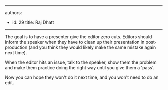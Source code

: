 

---
authors:
  - id: 29
    title: Raj Dhatt
---




<span class='intro'> <p class="ssw15-rteElement-P">The goal is to have a presenter give the editor zero cuts. Editors should inform the speaker when they have to clean up their presentation in post-production (and you think they would likely make the same mistake again next time).<br></p> </span>

<p class="ssw15-rteElement-P">​​When the editor hits an issue, talk to the speaker, show them the problem and make them practice doing the right way until you give them a 'pass'.</p><p class="ssw15-rteElement-P">Now you can hope they won't do it next time, and you won't need to do an edit.​​<br></p>


